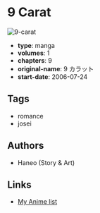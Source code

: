# 9 Carat

![9-carat](https://cdn.myanimelist.net/images/manga/1/72839.jpg)

-   **type**: manga
-   **volumes**: 1
-   **chapters**: 9
-   **original-name**: 9 カラット
-   **start-date**: 2006-07-24

## Tags

-   romance
-   josei

## Authors

-   Haneo (Story & Art)

## Links

-   [My Anime list](https://myanimelist.net/manga/41583/9_Carat)
